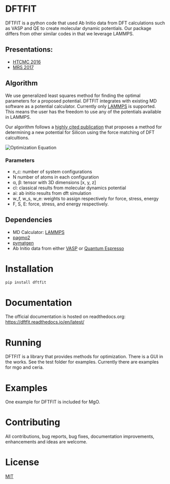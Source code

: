 # DFTFIT

DFTFIT is a python code that used Ab Initio data from DFT calculations
such as VASP and QE to create molecular dynamic potentials. Our
package differs from other similar codes in that we leverage LAMMPS.

## Presentations:

 - [HTCMC 2016](https://speakerdeck.com/costrouc/dftfit-potential-generation-for-molecular-dynamics-calculations#)
 - [MRS 2017](https://speakerdeck.com/costrouc/dftfit-potential-generation-for-molecular-dynamics-calculations#)

## Algorithm

We use generalized least squares method for finding the optimal
parameters for a proposed potential. DFTFIT integrates with existing
MD software as a potential calculator. Currently only
[LAMMPS](http://lammps.sandia.gov/doc/Manual.html) is supported. This
means the user has the freedom to use any of the potentials available
in LAMMPS.

Our algorithm follows a
[highly cited publication](http://dx.doi.org/10.1063/1.1513312) that
proposes a method for determining a new potential for Silicon using the force matching of DFT calcultions.

![Optimization Equation](https://gitlab.com/costrouc/dftfit/raw/master/docs/images/equations.png)

### Parameters

 - n_c: number of system configurations
 - N number of atoms in each configuration
 - α, β: tensor with 3D dimensions [x, y, z]
 - cl: classical results from molecular dynamics potential
 - ai: ab initio results from dft simulation
 - w_f, w_s, w_e: weights to assign respectively for force, stress,
   energy
 - F, S, E: force, stress, and energy respectively.


Dependencies
------------

 - MD Calculator: [LAMMPS](http://lammps.sandia.gov/)
 - [pagmo2](https://github.com/esa/pagmo2)
 - [pymatgen](https://github.com/materialsproject/pymatgen/)
 - Ab Initio data from either [VASP](https://www.vasp.at/) or [Quantum
   Espresso](http://www.quantum-espresso.org/)

# Installation

```bash
pip install dftfit
```

# Documentation

The official documentation is hosted on readthedocs.org: https://dftfit.readthedocs.io/en/latest/

# Running

DFTFIT is a library that provides methods for optimization. There is a
GUI in the works. See the test folder for examples. Currently there
are examples for mgo and ceria.

# Examples

One example for DFTFIT is included for MgO.

# Contributing

All contributions, bug reports, bug fixes, documentation improvements, enhancements and ideas are welcome.

# License

[MIT](https://gitlab.com/costrouc/dftfit/blob/master/LICENSE.md)
